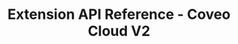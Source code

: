 ---
layout: redoc_page
title: Extension API Reference - Coveo Cloud V2
categories: api_docs
apiId: Extension
swagger: ../../api_docs/Extension.yml
ghPagesSiteName: /cloudv2-docs-site
---